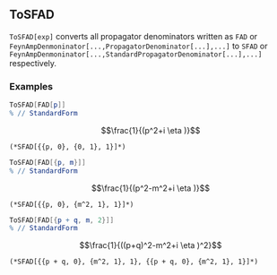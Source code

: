 ##  ToSFAD 

`ToSFAD[exp]` converts all propagator denominators written as `FAD` or `FeynAmpDenmoninator[...,PropagatorDenominator[...],...]` to `SFAD` or `FeynAmpDenmoninator[...,StandardPropagatorDenominator[...],...]` respectively.

###  Examples 

```mathematica
ToSFAD[FAD[p]]
% // StandardForm
```

$$\frac{1}{(p^2+i \eta )}$$

```
(*SFAD[{{p, 0}, {0, 1}, 1}]*)
```

```mathematica
ToSFAD[FAD[{p, m}]]
% // StandardForm
```

$$\frac{1}{(p^2-m^2+i \eta )}$$

```
(*SFAD[{{p, 0}, {m^2, 1}, 1}]*)
```

```mathematica
ToSFAD[FAD[{p + q, m, 2}]]
% // StandardForm

```

$$\frac{1}{((p+q)^2-m^2+i \eta )^2}$$

```
(*SFAD[{{p + q, 0}, {m^2, 1}, 1}, {{p + q, 0}, {m^2, 1}, 1}]*)
```